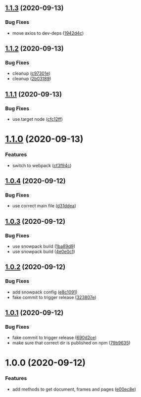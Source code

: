 ## [1.1.3](https://github.com/lyne-design-system/lyne-helper-figma-api/compare/v1.1.2...v1.1.3) (2020-09-13)


### Bug Fixes

* move axios to dev-deps ([1942d4c](https://github.com/lyne-design-system/lyne-helper-figma-api/commit/1942d4c7a9d4f82be887c779b06e880f761329b8))

## [1.1.2](https://github.com/lyne-design-system/lyne-helper-figma-api/compare/v1.1.1...v1.1.2) (2020-09-13)


### Bug Fixes

* cleanup ([c97301e](https://github.com/lyne-design-system/lyne-helper-figma-api/commit/c97301e6cb4bf75cd66faf83ce87254e39917d84))
* cleanup ([2b03189](https://github.com/lyne-design-system/lyne-helper-figma-api/commit/2b031897bc3cd94a0497b489c62ac1a4cb3d0406))

## [1.1.1](https://github.com/lyne-design-system/lyne-helper-figma-api/compare/v1.1.0...v1.1.1) (2020-09-13)


### Bug Fixes

* use target node ([cfc12ff](https://github.com/lyne-design-system/lyne-helper-figma-api/commit/cfc12ffa61a4f28aec65564e9aba01efe589f1cc))

# [1.1.0](https://github.com/lyne-design-system/lyne-helper-figma-api/compare/v1.0.4...v1.1.0) (2020-09-13)


### Features

* switch to webpack ([cf3f94c](https://github.com/lyne-design-system/lyne-helper-figma-api/commit/cf3f94c26df846802addf97743340ad3ddeda192))

## [1.0.4](https://github.com/lyne-design-system/lyne-helper-figma-api/compare/v1.0.3...v1.0.4) (2020-09-12)


### Bug Fixes

* use correct main file ([d31ddea](https://github.com/lyne-design-system/lyne-helper-figma-api/commit/d31ddea58c2ed23b15a9cd20d0cd727d4e5a0027))

## [1.0.3](https://github.com/lyne-design-system/lyne-helper-figma-api/compare/v1.0.2...v1.0.3) (2020-09-12)


### Bug Fixes

* use snowpack build ([1ba89d9](https://github.com/lyne-design-system/lyne-helper-figma-api/commit/1ba89d96d7ffa38a34845e2a6ba1373b0152c640))
* use snowpack build ([4e0e0c1](https://github.com/lyne-design-system/lyne-helper-figma-api/commit/4e0e0c19f98a9c9091ec2ed5955573f35089dc4e))

## [1.0.2](https://github.com/lyne-design-system/lyne-helper-figma-api/compare/v1.0.1...v1.0.2) (2020-09-12)


### Bug Fixes

* add snowpack config ([e8c1091](https://github.com/lyne-design-system/lyne-helper-figma-api/commit/e8c1091b50ebb86d65a0cf313acd2290f2652fa5))
* fake commit to trigger release ([323807e](https://github.com/lyne-design-system/lyne-helper-figma-api/commit/323807e99473bcaf52c961d18ad892b5f2c2489c))

## [1.0.1](https://github.com/lyne-design-system/lyne-helper-figma-api/compare/v1.0.0...v1.0.1) (2020-09-12)


### Bug Fixes

* fake commit to trigger release ([690d2ce](https://github.com/lyne-design-system/lyne-helper-figma-api/commit/690d2ceee8f6c61a938255a43c3e29da4672e618))
* make sure that correct dir is published on npm ([79b9635](https://github.com/lyne-design-system/lyne-helper-figma-api/commit/79b9635c46d535742ab08afdab135496753f2e2c))

# 1.0.0 (2020-09-12)


### Features

* add methods to get document, frames and pages ([e00ec8e](https://github.com/lyne-design-system/lyne-helper-figma-api/commit/e00ec8e89d9e4b1f441cae40dfef3f1c4576f58a))
